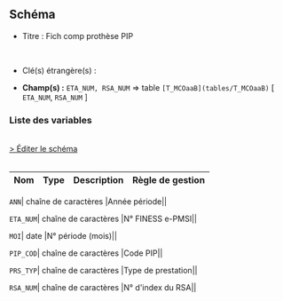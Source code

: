 ## Schéma


- Titre : Fich comp prothèse PIP
<br />



- Clé(s) étrangère(s) : <br />

- **Champ(s) :** `ETA_NUM, RSA_NUM`
  => table `[T_MCOaaB](tables/T_MCOaaB)` [ `ETA_NUM`, `RSA_NUM` ]<br />

 
### Liste des variables
<br />
<div>
    <a href="https://gitlab.com/healthdatahub/applications-du-hdh/schema-snds/-/tree/master/schemas/T_MCOaaPIP/T_MCOaaPIP.json"
       target="_blank" rel="noopener noreferrer">> Éditer le schéma</a>
</div>
<br />

Nom | Type | Description | Règle de gestion
-|-|-|-



`ANN`| chaîne de caractères |Année période||

`ETA_NUM`| chaîne de caractères |N° FINESS e-PMSI||

`MOI`| date |N° période (mois)||

`PIP_COD`| chaîne de caractères |Code PIP||

`PRS_TYP`| chaîne de caractères |Type de prestation||

`RSA_NUM`| chaîne de caractères |N° d'index du RSA||
